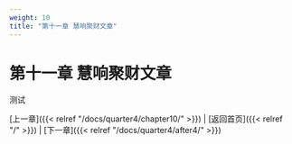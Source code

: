 ```yaml
---
weight: 10
title: "第十一章 慧响聚财文章"
---
```


# 第十一章 慧响聚财文章

测试

[上一章]({{< relref "/docs/quarter4/chapter10/" >}}) | [返回首页]({{< relref "/" >}}) | [下一章]({{< relref "/docs/quarter4/after4/" >}})